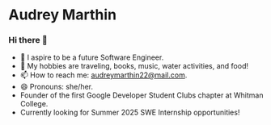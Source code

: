 # Audrey Marthin 
### Hi there 👋

- 🌱 I aspire to be a future Software Engineer.
- 💬 My hobbies are traveling, books, music, water activities, and food!
- 📫 How to reach me: audreymarthin22@mail.com.
- 😄 Pronouns: she/her.
- Founder of the first Google Developer Student Clubs chapter at Whitman College.  
- Currently looking for Summer 2025 SWE Internship opportunities! 
